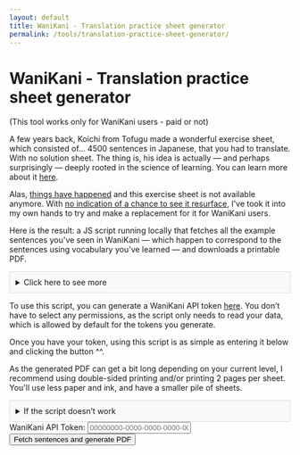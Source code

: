 ```yaml
---
layout: default
title: WaniKani - Translation practice sheet generator
permalink: /tools/translation-practice-sheet-generator/
---
```


# WaniKani - Translation practice sheet generator

(This tool works only for WaniKani users - paid or not)

A few years back, Koichi from Tofugu made a wonderful exercise sheet, which consisted of... 4500 sentences in Japanese, that you had to translate. With no solution sheet. The thing is, his idea is actually — and perhaps surprisingly — deeply rooted in the science of learning. You can learn more about it [here](https://www.youtube.com/watch?v=Q06uDobeA8g&list=PL8dUxOTCkXEp6QfaEsQ3egLL4acS-Mwo0&index=6).

Alas, [things have happened](https://www.tofugu.com/news/closing-tofugu-store/) and this exercise sheet is not available anymore. With [no indication of a chance to see it resurface](https://community.wanikani.com/t/what-happened-to-4500-sentences/58546), I've took it into my own hands to try and make a replacement for it for WaniKani users.

Here is the result: a JS script running locally that fetches all the example sentences you've seen in WaniKani — which happen to correspond to the sentences using vocabulary you've learned — and downloads a printable PDF.

<details style="background-color: #f9f9f9; padding: 10px; border: 1px solid #ddd; margin-top: 10px;">
  <summary>Click here to see more</summary>
  <p>In case you're worried about putting your API token below, you can <a href="https://github.com/maximedrouhin/maximedrouhin.github.io/blob/master/wanikani-translation-practice-pdf-generator.js">take a look at the script</a>, which is not very long. You can also see from the domain name that this website is hosted by GitHub pages, which means that the code corresponds to the page you're using 😉</p>

  <p>Limitations:</p>
  <ul>
    <li>The phrases are ones you've seen before, unlike in the exercise sheet that inspired this.</li>
    <li>As the PDF is generated by placing sentences at specific coordinates, there is no word wrapping. As a consequence, I was forced to remove a few sentences (under 1%) that have more than 40 characters.</li>
  </ul>
  <p>Future improvements: See current ideas and add others <a href="https://github.com/maximedrouhin/maximedrouhin.github.io/issues">here</a>, and clone the repository <a href="https://github.com/maximedrouhin/maximedrouhin.github.io">here</a> to submit a pull request.</p>
</details>

To use this script, you can generate a WaniKani API token [here](https://www.wanikani.com/settings/personal_access_tokens). You don’t have to select any permissions, as the script only needs to read your data, which is allowed by default for the tokens you generate.

Once you have your token, using this script is as simple as entering it below and clicking the button ^^.

As the generated PDF can get a bit long depending on your current level, I recommend using double-sided printing and/or printing 2 pages per sheet. You'll use less paper and ink, and have a smaller pile of sheets.

<details style="background-color: #f9f9f9; padding: 10px; border: 1px solid #ddd; margin-top: 10px;">
  <summary>If the script doesn’t work</summary>
  <p>Just use another browser or device, that should fix it (the script runs on your device so it’s sensitive to those things). Even if that does, don’t hesitate to tell me your OS version and browser version and what went wrong, I’ll have a look into it.</p>
</details>

<form id="wanikani-form">
  <label for="apiToken">WaniKani API Token:</label>
  <input type="text" placeholder="00000000-0000-0000-0000-000000000000" id="apiToken" name="apiToken" required>
  <button type="submit">Fetch sentences and generate PDF</button>
</form>

<p id="status"></p>

<script src="https://cdnjs.cloudflare.com/ajax/libs/jspdf/2.5.1/jspdf.umd.min.js"></script>
<script src="/scripts/wanikani-translation-practice-pdf-generator.js"></script>

